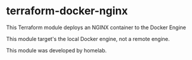 # terraform-docker-nginx
This Terraform module deploys an NGINX container to the Docker Engine

This module target's the local Docker engine, not a remote engine. 

This module was developed by homelab.